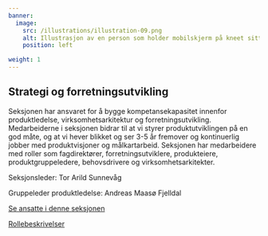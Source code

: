 ```yaml
---
banner:
  image:
    src: /illustrations/illustration-09.png
    alt: Illustrasjon av en person som holder mobilskjerm på kneet sitt
    position: left

weight: 1
---
```


## Strategi og forretnings­utvikling

Seksjonen har ansvaret for å bygge kompetansekapasitet innenfor produktledelse, virksomhetsarkitektur og forretningsutvikling. 
Medarbeiderne i seksjonen bidrar til at vi styrer produktutviklingen på en god måte, og at vi hever blikket og ser 3-5 år fremover og kontinuerlig jobber med produktvisjoner og målkartarbeid. Seksjonen har medarbeidere med roller som fagdirektører, forretningsutviklere, produkteiere, produktgruppeledere, behovsdrivere og virksomhetsarkitekter.

Seksjonsleder: Tor Arild Sunnevåg

Gruppeleder produktledelse: Andreas Maasø Fjelldal

[Se ansatte i denne seksjonen](https://digdir.sharepoint.com/SitePages/Brukeropple.aspx)

[Rollebeskrivelser](https://digdir.sharepoint.com/:f:/r/sites/DigdirDGT/Delte%20dokumenter/Rollebeskrivelser,%20nye,%20Arbeidsomr%C3%A5de/Rollebeskrivelser%20BOD?csf=1&web=1&e=1ITt9x)
